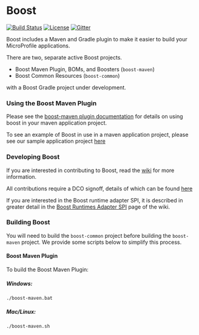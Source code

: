 # Boost

[![Build Status](https://travis-ci.org/dev-tools-for-enterprise-java/boost.svg?branch=master)](https://travis-ci.org/dev-tools-for-enterprise-java/boost)
[![License](https://img.shields.io/badge/License-EPL%201.0-green.svg)](http://www.eclipse.org/legal/epl-v10.html)
[![Gitter](https://badges.gitter.im/MicroShed/boost.svg)](https://gitter.im/MicroShed/Boost)

Boost includes a Maven and Gradle plugin to make it easier to build your MicroProfile applications.

There are two, separate active Boost projects.

- Boost Maven Plugin, BOMs, and Boosters (`boost-maven`)
- Boost Common Resources (`boost-common`)

with a Boost Gradle project under development.

### Using the Boost Maven Plugin
Please see the [boost-maven plugin documentation](https://github.com/MicroShed/boost/tree/master/boost-maven#boost-maven-plugin-prototype) for details on using boost in your maven application project.

To see an example of Boost in use in a maven application project, please see our sample application project [here](https://github.com/OpenLiberty/boosted-microprofile-rest-client)

### Developing Boost

If you are interested in contributing to Boost, read the [wiki](https://github.com/MicroShed/boost/wiki) for more information.

All contributions require a DCO signoff, details of which can be found
[here](CONTRIBUTING.md)

If you are interested in the Boost runtime adapter SPI, it is described in greater detail in the [Boost Runtimes Adapter SPI](https://github.com/MicroShed/boost/wiki/Boost-Runtime-Adapter-SPI) page of the wiki.


### Building Boost

You will need to build the `boost-common` project before building the `boost-maven` project. We provide some scripts below to simplify this process.

#### Boost Maven Plugin

To build the Boost Maven Plugin:

##### Windows:

```
./boost-maven.bat
```

##### Mac/Linux:

```
./boost-maven.sh
```
